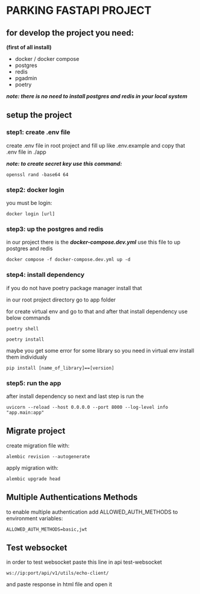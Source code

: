 # PARKING FASTAPI PROJECT

## for develop the project you need:

 **(first of all install)**
- docker / docker compose
- postgres
- redis
- pgadmin
- poetry

**_note: there is no need to install postgres and redis in your local system_**

## setup the project

### step1: create .env file

create .env file in root project and fill up like .env.example and copy that .env file in ./app

**_note: to create secret key use this command:_**

```
openssl rand -base64 64

```

### step2: docker login

you must be login:

```
docker login [url]

```

### step3: up the postgres and redis

in our project there is the **_docker-compose.dev.yml_**
use this file to up postgres and redis

```
docker compose -f docker-compose.dev.yml up -d

```

### step4: install dependency

if you do not have poetry package manager install that

in our root project directory go to app folder

for create virtual env and go to that and after that install dependency use below commands

```
poetry shell

poetry install

```

maybe you get some error for some library so you need in virtual env install them individualy

```
pip install [name_of_library]==[version]

```

### step5: run the app

after install dependency so next and last step is run the

```
uvicorn --reload --host 0.0.0.0 --port 8000 --log-level info "app.main:app"

```

## Migrate project

create migration file with:

```
alembic revision --autogenerate
```

apply migration with:

```commandline
alembic upgrade head
```


## Multiple Authentications Methods

to enable multiple authentication add ALLOWED_AUTH_METHODS to environment variables:

```ALLOWED_AUTH_METHODS=basic,jwt``` 


## Test websocket

in order to test websocket paste this line in api test-websocket

```commandline
ws://ip:port/api/v1/utils/echo-client/
```

and paste response in html file and open it